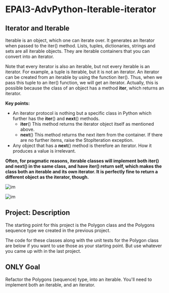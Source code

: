 # EPAI3-AdvPython-Iterable-iterator

## Iterator and Iterable
Iterable is an object, which one can iterate over. It generates an Iterator when passed to the iter() method. Lists, tuples, dictionaries, strings and sets are all iterable objects. They are iterable containers that you can convert into an iterator.

Note that every iterator is also an iterable, but not every iterable is an iterator. For example, a tuple is iterable, but it is not an iterator. An iterator can be created from an iterable by using the function iter(). Thus, when we pass this tuple to an iter() function, we will get an iterator. Actually, this is possible because the class of an object has a method __iter__, which returns an iterator. 

**Key points:**
- An iterator protocol is nothing but a specific class in Python which further has the __iter__()  and __next__()  methods.
    - __iter__() This method returns the iterator object itself as mentioned above.
    - __next__() This method returns the next item from the container. If there are no further items, raise the StopIteration exception. 
- Any object that has a __next__() method is therefore an iterator. How it produces a value is irrelevant.


**Often, for pragmatic reasons, iterable classes will implement both __iter__() and __next__() in the same class, and have __iter__() return self, which makes the class both an iterable and its own iterator. It is perfectly fine to return a different object as the iterator, though.**

![im](https://d1m75rqqgidzqn.cloudfront.net/wp-data/2020/08/28190200/Iterators-in-Python.jpg)

![im](https://nvie.com/img/relationships.png)

## Project: Description
The starting point for this project is the Polygon class and the Polygons sequence type we created in the previous project.

The code for these classes along with the unit tests for the Polygon class are below if you want to use those as your starting point. But use whatever you came up with in the last project.

## ONLY Goal
Refactor the Polygons (sequence) type, into an iterable. You'll need to implement both an iterable, and an iterator.
